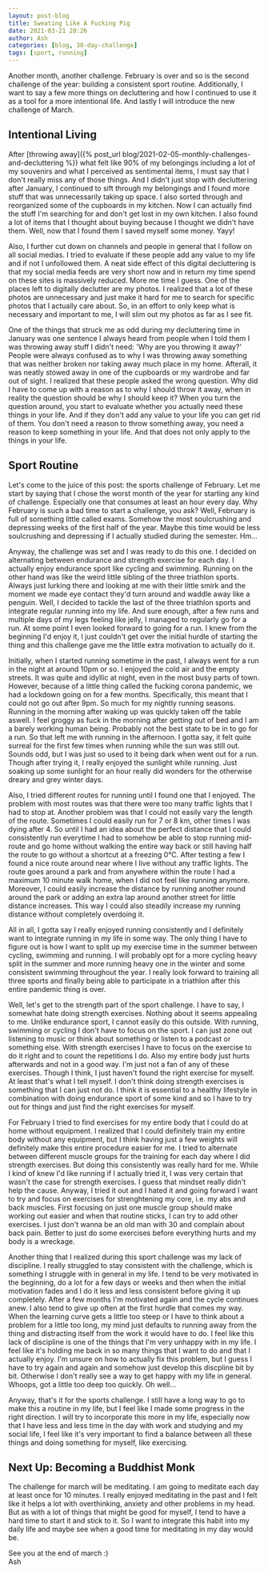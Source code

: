 ```yaml
---
layout: post-blog
title: Sweating Like A Fucking Pig
date: 2021-03-21 20:26
author: Ash
categories: [blog, 30-day-challenge]
tags: [sport, running]
---
```


Another month, another challenge. February is over and so is the second challenge of the year: building a consistent sport routine. Additionally, I want to say a few more things on decluttering and how I continued to use it as a tool for a more intentional life. And lastly I will introduce the new challenge of March.

## Intentional Living

After [throwing away]({% post_url blog/2021-02-05-monthly-challenges-and-decluttering %}) what felt like 90% of my belongings including a lot of my souvenirs and what I perceived as sentimental items, I must say that I don't really miss any of those things. And I didn't just stop with decluttering after January, I continued to sift through my belongings and I found more stuff that was unnecessarily taking up space. I also sorted through and reorganized some of the cupboards in my kitchen. Now I can actually find the stuff I'm searching for and don't get lost in my own kitchen. I also found a lot of items that I thought about buying because I thought we didn't have them. Well, now that I found them I saved myself some money. Yayy!

Also, I further cut down on channels and people in general that I follow on all social medias. I tried to evaluate if these people add any value to my life and if not I unfollowed them. A neat side effect of this digital decluttering is that my social media feeds are very short now and in return my time spend on these sites is massively reduced. More me time I guess. One of the places left to digitally declutter are my photos. I realized that a lot of these photos are unnecessary and just make it hard for me to search for specific photos that I actually care about. So, in an effort to only keep what is necessary and important to me, I will slim out my photos as far as I see fit.

One of the things that struck me as odd during my decluttering time in January was one sentence I always heard from people when I told them I was throwing away stuff I didn't need: 'Why are you throwing it away?' People were always confused as to why I was throwing away something that was neither broken nor taking away much place in my home. Afterall, it was neatly stowed away in one of the cupboards or my wardrobe and far out of sight. I realized that these people asked the wrong question. Why did I have to come up with a reason as to why I should throw it away, when in reality the question should be why I should keep it? When you turn the question around, you start to evaluate whether you actually need these things in your life. And if they don't add any value to your life you can get rid of them. You don't need a reason to throw something away, you need a reason to keep something in your life. And that does not only apply to the things in your life.

## Sport Routine

Let's come to the juice of this post: the sports challenge of February. Let me start by saying that I chose the worst month of the year for starting any kind of challenge. Especially one that consumes at least an hour every day. Why February is such a bad time to start a challenge, you ask? Well, February is full of something little called exams. Somehow the most soulcrushing and depressing weeks of the first half of the year. Maybe this time would be less soulcrushing and depressing if I actually studied during the semester. Hm...

Anyway, the challenge was set and I was ready to do this one. I decided on alternating between endurance and strength exercise for each day. I actually enjoy endurance sport like cycling and swimming. Running on the other hand was like the weird little sibling of the three triathlon sports. Always just lurking there and looking at me with their little smirk and the moment we made eye contact they'd turn around and waddle away like a penguin. Well, I decided to tackle the last of the three triathlon sports and integrate regular running into my life. And sure enough, after a few runs and multiple days of my legs feeling like jelly, I managed to regularly go for a run. At some point I even looked forward to going for a run. I knew from the beginning I'd enjoy it, I just couldn't get over the initial hurdle of starting the thing and this challenge gave me the little extra motivation to actually do it.

Initially, when I started running sometime in the past, I always went for a run in the night at around 10pm or so. I enjoyed the cold air and the empty streets. It was quite and idyllic at night, even in the most busy parts of town. However, because of a little thing called the fucking corona pandemic, we had a lockdown going on for a few months. Specifically, this meant that I could not go out after 9pm. So much for my nightly running seasons. Running in the morning after waking up was quickly taken off the table aswell. I feel groggy as fuck in the morning after getting out of bed and I am a barely working human being. Probably not the best state to be in to go for a run. So that left me with running in the afternoon. I gotta say, it felt quite surreal for the first few times when running while the sun was still out. Sounds odd, but I was just so used to it being dark when went out for a run. Though after trying it, I really enjoyed the sunlight while running. Just soaking up some sunlight for an hour really did wonders for the otherwise dreary and grey winter days.

Also, I tried different routes for running until I found one that I enjoyed. The problem with most routes was that there were too many traffic lights that I had to stop at. Another problem was that I could not easily vary the length of the route. Sometimes I could easily run for 7 or 8 km, other times I was dying after 4. So until I had an idea about the perfect distance that I could consistently run everytime I had to somehow be able to stop running mid-route and go home without walking the entire way back or still having half the route to go without a shortcut at a freezing 0°C. After testing a few I found a nice route around near where I live without any traffic lights. The route goes around a park and from anywhere within the route I had a maximum 10 minute walk home, when I did not feel like running anymore. Moreover, I could easily increase the distance by running another round around the park or adding an extra lap around another street for little distance increases. This way I could also steadily increase my running distance without completely overdoing it.

All in all, I gotta say I really enjoyed running consistently and I definitely want to integrate running in my life in some way. The only thing I have to figure out is how I want to split up my exercise time in the summer between cycling, swimming and running. I will probably opt for a more cycling heavy split in the summer and more running heavy one in the winter and some consistent swimming throughout the year. I really look forward to training all three sports and finally being able to participate in a triathlon after this entire pandemic thing is over.

Well, let's get to the strength part of the sport challenge. I have to say, I somewhat hate doing strength exercises. Nothing about it seems appealing to me. Unlike endurance sport, I cannot easily do this outside. With running, swimming or cycling I don't have to focus on the sport. I can just zone out listening to music or think about something or listen to a podcast or something else. With strength exercises I have to focus on the exercise to do it right and to count the repetitions I do. Also my entire body just hurts afterwards and not in a good way. I'm just not a fan of any of these exercises. Though I think, I just haven't found the right exercise for myself. At least that's what I tell myself. I don't think doing strength exercises is something that I can just not do. I think it is essential to a healthy lifestyle in combination with doing endurance sport of some kind and so I have to try out for things and just find the right exercises for myself.

For February I tried to find exercises for my entire body that I could do at home without equipment. I realized that I could definitely train my entire body without any equipment, but I think having just a few weights will definitely make this entire procedure easier for me. I tried to alternate between different muscle groups for the training for each day where I did strength exercises. But doing this consistently was really hard for me. While I kind of knew I'd like running if I actually tried it, I was very certain that wasn't the case for strength exercises. I guess that mindset really didn't help the cause. Anyway, I tried it out and I hated it and going forward I want to try and focus on exercises for strenghtening my core, i.e. my abs and back muscles. First focusing on just one muscle group should make working out easier and when that routine sticks, I can try to add other exercises. I just don't wanna be an old man with 30 and complain about back pain. Better to just do some exercises before everything hurts and my body is a wreckage.

Another thing that I realized during this sport challenge was my lack of discipline. I really struggled to stay consistent with the challenge, which is something I struggle with in general in my life. I tend to be very motivated in the beginning, do a lot for a few days or weeks and then when the initial motivation fades and I do it less and less consistent before giving it up completely. After a few months I'm motivated again and the cycle continues anew. I also tend to give up often at the first hurdle that comes my way. When the learning curve gets a little too steep or I have to think about a problem for a little too long, my mind just defaults to running away from the thing and distracting itself from the work it would have to do. I feel like this lack of discipline is one of the things that I'm very unhappy with in my life. I feel like it's holding me back in so many things that I want to do and that I actually enjoy. I'm unsure on how to actually fix this problem, but I guess I have to try again and again and somehow just develop this discpline bit by bit. Otherwise I don't really see a way to get happy with my life in general. Whoops, got a little too deep too quickly. Oh well...

Anyway, that's it for the sports challenge. I still have a long way to go to make this a routine in my life, but I feel like I made some progress in the right direction. I will try to incorporate this more in my life, especially now that I have less and less time in the day with work and studying and my social life, I feel like it's very important to find a balance between all these things and doing something for myself, like exercising.

## Next Up: Becoming a Buddhist Monk

The challenge for march will be meditating. I am going to meditate each day at least once for 10 minutes. I really enjoyed meditating in the past and I felt like it helps a lot with overthinking, anxiety and other problems in my head. But as with a lot of things that might be good for myself, I tend to have a hard time to start it and stick to it. So I want to integrate this habit into my daily life and maybe see when a good time for meditating in my day would be.

See you at the end of march :)  
Ash
